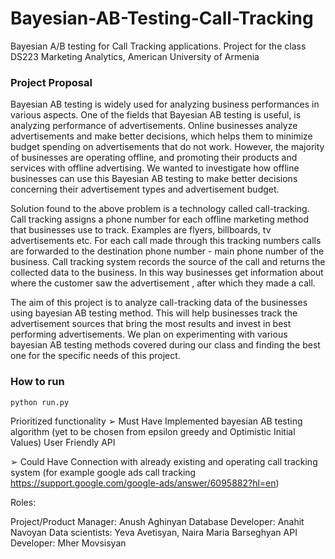 # Bayesian-AB-Testing-Call-Tracking
Bayesian A/B testing for Call Tracking applications. Project for the class DS223 Marketing Analytics, American University of Armenia


### Project Proposal 

Bayesian AB testing is widely used for analyzing business performances in various aspects. One of the fields that Bayesian AB testing is useful, is analyzing performance of advertisements. Online businesses analyze advertisements and make better decisions, which helps them to minimize budget spending on advertisements that do not work. However, the majority of businesses are operating offline, and promoting their products and services with offline advertising. We wanted to investigate how offline businesses can use this Bayesian AB testing to make better decisions concerning their advertisement types and advertisement budget. 

Solution found to the above problem is a technology called call-tracking. Call tracking assigns a phone number for each offline marketing method that businesses use to track. Examples are flyers, billboards, tv advertisements etc. For each call made through this tracking numbers calls are forwarded to the destination phone number - main phone number of the business. Call tracking system records the source of the call and returns the collected data to the business. In this way businesses get information about where the customer saw the advertisement , after which they made a call. 

The aim of this project is to analyze call-tracking data of the businesses using bayesian AB testing method. This will help businesses track the advertisement sources that bring the most results and invest in best performing advertisements. We plan on experimenting with various bayesian AB testing methods covered during our class and finding the best one for the specific needs of this project. 


### How to run

```
python run.py
```

Prioritized functionality
➢	Must Have
Implemented bayesian AB testing algorithm (yet to be chosen from epsilon greedy and Optimistic Initial Values)
User Friendly API
 
➢	Could Have 
Connection with already existing and operating call tracking system (for example google ads call tracking https://support.google.com/google-ads/answer/6095882?hl=en)



Roles:

Project/Product Manager: Anush Aghinyan
Database Developer: Anahit Navoyan
Data scientists: Yeva Avetisyan, Naira Maria Barseghyan
API Developer: Mher Movsisyan



